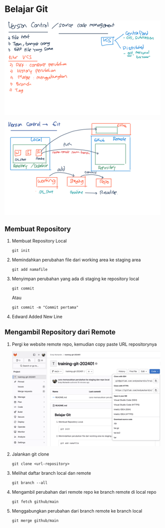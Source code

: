 # Belajar Git #

[![Konsep Version Control](img/konsep-version-control.png)](img/konsep-version-control.png)

[![Local dan Remote Repository](img/local-remote-repo.png)](img/local-remote-repo.png)

## Membuat Repository

1. Membuat Repository Local

    ```
    git init
    ```

2. Memindahkan perubahan file dari working area ke staging area

    ```
    git add namafile
    ```

3. Menyimpan perubahan yang ada di staging ke repository local

    ```
    git commit
    ```

    Atau

    ```
    git commit -m "Commit pertama"
    ```
4. Edward Added New Line

## Mengambil Repository dari Remote ##

1. Pergi ke website remote repo, kemudian copy paste URL repositorynya

    [![Git URL Gitlab](img/git-url.png)](img/git-url.png)

2. Jalankan git clone

    ```
    git clone <url-repository>
    ```

3. Melihat daftar branch local dan remote

    ```
    git branch --all
    ```

4. Mengambil perubahan dari remote repo ke branch remote di local repo

    ```
    git fetch github/main
    ```

5. Menggabungkan perubahan dari branch remote ke branch local

    ```
    git merge github/main
    ```